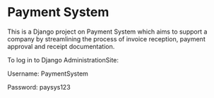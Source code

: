 # Payment System
This is a Django project on Payment System which aims to support a company by 
streamlining the process of invoice reception, payment approval and receipt documentation. 

To log in to Django AdministrationSite:

Username: PaymentSystem

Password: paysys123
